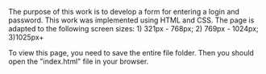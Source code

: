 The purpose of this work is to develop a form for entering a login and password.
This work was implemented using HTML and CSS.
The page is adapted to the following screen sizes: 1) 321px - 768px; 2) 769px - 1024px; 3)1025px+

To view this page, you need to save the entire file folder. Then you should open the "index.html" file in your browser.
